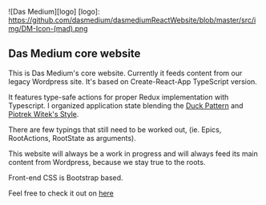 ![Das Medium][logo]
[logo]: https://github.com/dasmedium/dasmediumReactWebsite/blob/master/src/img/DM-Icon-(mad).png

## Das Medium core website

This is Das Medium's core website. Currently it feeds content from our legacy Wordpress site.
It's based on Create-React-App TypeScript version.

It features type-safe actions for proper Redux implementation with Typescript. I organized application state blending the [Duck Pattern](https://github.com/erikras/ducks-modular-redux) and [Piotrek Witek's Style](https://github.com/piotrwitek).

There are few typings that still need to be worked out, (ie. Epics, RootActions, RootState as arguments).

This website will always be a work in progress and will always feed its main content from Wordpress, because we stay true to the roots.

Front-end CSS is Bootstrap based.

Feel free to check it out on [here](https://dasmedium.co)
